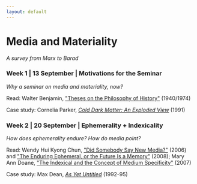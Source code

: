 ```yaml
---
layout: default
---
```


# Media and Materiality

<div class="lead pretty-links">

*A survey from Marx to Barad* 

### Week 1 | 13 September | Motivations for the Seminar 
*Why a seminar on media and materiality, now?*

Read: Walter Benjamin, ["Theses on the Philosophy of History"](http://jenteryteaches.com/noneshall/cspt/benjaminTheses.pdf) (1940/1974)

Case study: Cornelia Parker, [*Cold Dark Matter: An Exploded View*](http://www.tate.org.uk/art/artworks/parker-cold-dark-matter-an-exploded-view-t06949) (1991)

### Week 2 | 20 September | Ephemerality + Indexicality 

*How does ephemerality endure? How do media point?* 

Read: Wendy Hui Kyong Chun, ["Did Somebody Say New Media?"](http://www.jenteryteaches.com/noneshall/cspt/chunNewMedia.pdf) (2006) and ["The Enduring Ephemeral, or the Future Is a Memory"](http://www.jenteryteaches.com/noneshall/cspt/chunEnduringEphemeral.pdf) (2008); Mary Ann Doane, ["The Indexical and the Concept of Medium Specificity"](http://www.jenteryteaches.com/noneshall/cspt/doaneIndexical.pdf) (2007)

Case study: Max Dean, [*As Yet Untitled*](http://ccca.concordia.ca/artists/work_detail.html?languagePref=en&mkey=72335&title=As+Yet+Untitled&artist=Max+Dean&link_id=10233) (1992-95)

</div>


